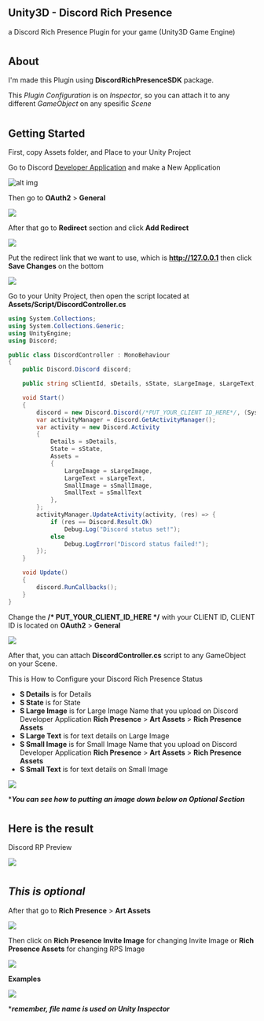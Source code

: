 ## **Unity3D - Discord Rich Presence**
a Discord Rich Presence Plugin for your game (Unity3D Game Engine)

#
## **About**
I'm made this Plugin using **DiscordRichPresenceSDK** package.

This *Plugin Configuration* is on *Inspector*, so you can attach it to any different *GameObject* on any spesific *Scene*

#
## **Getting Started**
First, copy Assets folder, and Place to your Unity Project

Go to Discord [Developer Application](https://discord.com/developers/applications/) and make a New Application

![alt img](https://cdn.discordapp.com/attachments/784761936230744074/943572752785354802/unknown.png)

Then go to **OAuth2** > **General**

![](https://cdn.discordapp.com/attachments/784761936230744074/943576587901743164/unknown.png)

After that go to **Redirect** section and click **Add Redirect**

![](https://cdn.discordapp.com/attachments/784761936230744074/943577086914871376/unknown.png)

Put the redirect link that we want to use, which is **http://127.0.0.1** then click **Save Changes** on the bottom

![](https://cdn.discordapp.com/attachments/784761936230744074/943577855026147488/unknown.png)

Go to your Unity Project, then open  the script located at **Assets/Script/DiscordController.cs**
```csharp
using System.Collections;
using System.Collections.Generic;
using UnityEngine;
using Discord;

public class DiscordController : MonoBehaviour
{
    public Discord.Discord discord;

    public string sClientId, sDetails, sState, sLargeImage, sLargeText, sSmallImage, sSmallText;

    void Start()
    {
        discord = new Discord.Discord(/*PUT_YOUR_CLIENT ID_HERE*/, (System.UInt64)Discord.CreateFlags.Default);
        var activityManager = discord.GetActivityManager();
        var activity = new Discord.Activity
        {
            Details = sDetails,
            State = sState,
            Assets = 
            {
                LargeImage = sLargeImage,
                LargeText = sLargeText,
                SmallImage = sSmallImage,
                SmallText = sSmallText
            },
        };
        activityManager.UpdateActivity(activity, (res) => {
            if (res == Discord.Result.Ok)
                Debug.Log("Discord status set!");
            else
                Debug.LogError("Discord status failed!");
        });
    }

    void Update()
    {
        discord.RunCallbacks();
    }
}
```

Change the __/* PUT_YOUR_CLIENT_ID_HERE */__ with your CLIENT ID, CLIENT ID is located on **OAuth2** > **General**

![](https://cdn.discordapp.com/attachments/784761936230744074/943582726097862676/unknown.png)

After that, you can attach **DiscordController.cs** script to any GameObject on your Scene.

This is How to Configure your Discord Rich Presence Status

- **S Details** is for Details
- **S State** is for State
- **S Large Image** is for Large Image Name that you upload on Discord Developer Application **Rich Presence** > **Art Assets** > **Rich Presence Assets**
- **S Large Text** is for text details on Large Image
- **S Small Image** is for Small Image Name that you upload on Discord Developer Application **Rich Presence** > **Art Assets** > **Rich Presence Assets**
- **S Small Text** is for text details on Small Image

![](https://cdn.discordapp.com/attachments/784761936230744074/943585070403424318/unknown.png)

****You can see how to putting an image down below on Optional Section***

#
## **Here is the result**

Discord RP Preview

![](https://cdn.discordapp.com/attachments/784761936230744074/943584812512469042/unknown.png)

#
## ***This is optional*** 
After that go to **Rich Presence** > **Art Assets**

![](https://cdn.discordapp.com/attachments/784761936230744074/943579215855501392/unknown.png)

Then click on **Rich Presence Invite Image** for changing Invite Image or **Rich Presence Assets** for changing RPS Image

![](https://cdn.discordapp.com/attachments/784761936230744074/943579702428307456/unknown.png)

**Examples**

![](https://cdn.discordapp.com/attachments/784761936230744074/943586620714659900/unknown.png)

****remember, file name is used on Unity Inspector***